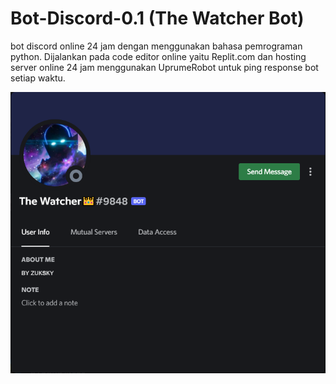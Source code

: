 # Bot-Discord-0.1 (The Watcher Bot)
bot discord online 24 jam dengan menggunakan bahasa pemrograman python. Dijalankan pada code editor online yaitu Replit.com dan hosting server online 24 jam menggunakan UprumeRobot untuk ping response bot setiap waktu.

![CHEESE!](img-bot-thewatacher0.1.png)